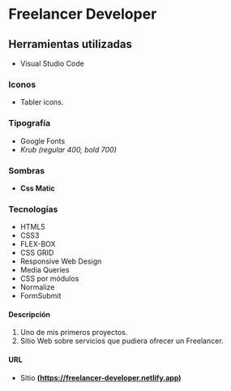 # Freelancer Developer

## Herramientas utilizadas

- Visual Studio Code

### Iconos

- Tabler icons.

### Tipografía

- Google Fonts
- _Krub (regular 400, bold 700)_

### Sombras

- **Css Matic**

### Tecnologías

- HTML5
- CSS3
- FLEX-BOX
- CSS GRID
- Responsive Web Design
- Media Queries
- CSS por módulos
- Normalize
- FormSubmit

#### Descripción

1. Uno de mis primeros proyectos.
1. Sitio Web sobre servicios que pudiera ofrecer un Freelancer.

#### URL

- Sitio **(https://freelancer-developer.netlify.app)**
